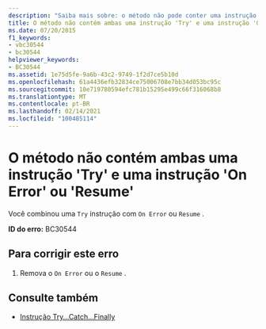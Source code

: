 ```yaml
---
description: "Saiba mais sobre: o método não pode conter uma instrução ' Try ' e uma instrução ' On Error ' ou ' Resume '"
title: O método não contém ambas uma instrução 'Try' e uma instrução 'On Error' ou 'Resume'
ms.date: 07/20/2015
f1_keywords:
- vbc30544
- bc30544
helpviewer_keywords:
- BC30544
ms.assetid: 1e75d5fe-9a6b-43c2-9749-1f2d7ce5b10d
ms.openlocfilehash: 61a4436efb32834ce75006708e7bb34d053bc95c
ms.sourcegitcommit: 10e719780594efc781b15295e499c66f316068b8
ms.translationtype: MT
ms.contentlocale: pt-BR
ms.lasthandoff: 02/14/2021
ms.locfileid: "100485114"
---
```

# <a name="method-cannot-contain-both-a-try-statement-and-an-on-error-or-resume-statement"></a>O método não contém ambas uma instrução 'Try' e uma instrução 'On Error' ou 'Resume'

Você combinou uma `Try` instrução com `On Error` ou `Resume` .  
  
 **ID do erro:** BC30544  
  
## <a name="to-correct-this-error"></a>Para corrigir este erro  
  
1. Remova o `On Error` ou o `Resume` .  
  
## <a name="see-also"></a>Consulte também

- [Instrução Try...Catch...Finally](../language-reference/statements/try-catch-finally-statement.md)
